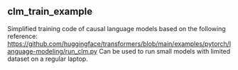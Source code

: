 ## clm_train_example
Simplified training code of causal language models based on the following reference: 
https://github.com/huggingface/transformers/blob/main/examples/pytorch/language-modeling/run_clm.py
Can be used to run small models with limited dataset on a regular laptop.
